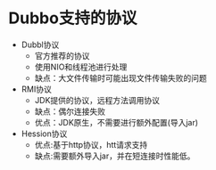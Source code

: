 # Dubbo支持的协议

- Dubbl协议
  - 官方推荐的协议
  - 使用NIO和线程池进行处理
  - 缺点：大文件传输时可能出现文件传输失败的问题
- RMI协议
  - JDK提供的协议，远程方法调用协议
  - 缺点：偶尔连接失败
  - 优点：JDK原生，不需要进行额外配置(导入jar)
- Hession协议
  - 优点:基于http协议，htt请求支持
  - 缺点:需要额外导入jar，并在短连接时性能低。